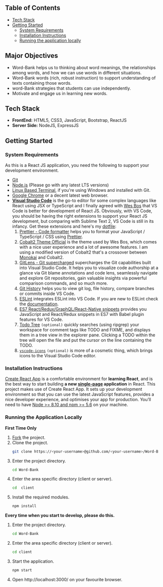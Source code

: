 ## Table of Contents

- [Tech Stack](#tech-stack)
- [Getting Started](#getting-started)
  - [System Requirements](#system-requirements)
  - [Installation Instructions](#installation-instructions)
  - [Running the application locally](#running-the-application-locally)

## Major Objectives

- Word-Bank helps us to thinking about word meanings, the relationships among words, and how we can use words in different situations.
- Word-Bank words (rich, robust instruction) to support understanding of texts containing those words.
- word-Bank strategies that students can use independently.
- Motivate and engage us in learning new words.

## Tech Stack

- **FrontEnd:** HTML5, CSS3, JavaScript, Bootstrap, ReactJS
- **Server Side:** NodeJS, ExpressJS

## Getting Started

### System Requirements

As this is a React JS application, you need the following to support your development environment.

- [Git](https://git-scm.com/downloads)
- [Node.js](https://nodejs.org/en/) (Please go with any latest LTS versions)
- [Linux Based Terminal](https://gitforwindows.org/), if you're using Windows and installed with Git.
- [Google Chrome](https://www.google.com/chrome/) or a decent latest web browser.
- **[Visual Studio Code](https://code.visualstudio.com/)** is the go-to editor for some complex languages like React using JSX or TypeScript and I finally agreed with [Wes Bos](https://wesbos.com/) that VS Code is better for development of React JS. Obviously, with VS Code, you should be having the right extensions to support your React JS development, but comparing with Sublime Text 2, VS Code is still in its infancy. Get these extensions and here's my [dotfile](https://gist.github.com/praveenscience/ebb5439f31774ad2fdc14cb9e7de1fc0):
  1. [Prettier - Code formatter](https://marketplace.visualstudio.com/items?itemName=esbenp.prettier-vscode) helps you to format your JavaScript / TypeScript / CSS using [Prettier](https://github.com/prettier/prettier).
  2. [Cobalt2 Theme Official](https://marketplace.visualstudio.com/items?itemName=wesbos.theme-cobalt2) is the theme used by Wes Bos, which comes with a nice user experience and a lot of awesome features. I am using a modified version of Cobalt2 that's a crossover between [Monokai](https://www.monokai.pro/) and Cobalt2.
  3. [GitLens - Git supercharged](https://marketplace.visualstudio.com/items?itemName=eamodio.gitlens) supercharges the Git capabilities built into Visual Studio Code. It helps you to visualize code authorship at a glance via Git blame annotations and code lens, seamlessly navigate and explore Git repositories, gain valuable insights via powerful comparison commands, and so much more.
  4. [Git History](https://marketplace.visualstudio.com/items?itemName=donjayamanne.githistory) helps you to view git log, file history, compare branches or commits inside VS Code.
  5. [ESLint](https://marketplace.visualstudio.com/items?itemName=dbaeumer.vscode-eslint) integrates ESLint into VS Code. If you are new to ESLint check the [documentation](http://eslint.org/).
  6. [ES7 React/Redux/GraphQL/React-Native snippets](https://marketplace.visualstudio.com/items?itemName=dsznajder.es7-react-js-snippets) provides you JavaScript and React/Redux snippets in ES7 with Babel plugin features for VS Code.
  7. [Todo Tree](https://marketplace.visualstudio.com/items?itemName=Gruntfuggly.todo-tree) `(optional)` quickly searches (using ripgrep) your workspace for comment tags like TODO and FIXME, and displays them in a tree view in the explorer pane. Clicking a TODO within the tree will open the file and put the cursor on the line containing the TODO.
  8. [`vscode-icons`](https://marketplace.visualstudio.com/items?itemName=vscode-icons-team.vscode-icons) `(optional)` is more of a cosmetic thing, which brings icons to the Visual Studio Code editor.

### Installation Instructions

[Create React App](https://github.com/facebookincubator/create-react-app) is a comfortable environment for **learning React**, and is the best way to start building **a new [single-page](https://reactjs.org/docs/glossary.html#single-page-application) application** in React. This project makes use of Create React App. It sets up your development environment so that you can use the latest JavaScript features, provides a nice developer experience, and optimises your app for production. You’ll need to have [Node >= 8.10 and npm >= 5.6](https://nodejs.org/en/) on your machine.

### Running the Application Locally

**First Time Only**

1. [Fork](https://help.github.com/en/github/getting-started-with-github/fork-a-repo) the project.
2. Clone the project.
   ```bash
   git clone https://<your-username>@github.com/<your-username>/Word-Bank.git
   ```
3. Enter the project directory.
   ```bash
   cd Word-Bank
   ```
4. Enter the area specific directory (client or server).
   ```bash
   cd  client
   ```
5. Install the required modules.
   ```bash
   npm install
   ```

**Every time when you start to develop, please do this.**

1. Enter the project directory.
   ```bash
   cd Word-Bank
   ```
2. Enter the area specific directory (client or server).
   ```bash
   cd client
   ```
3. Start the application.
   ```bash
   npm start
   ```
4. Open http://localhost:3000/ on your favourite browser.
